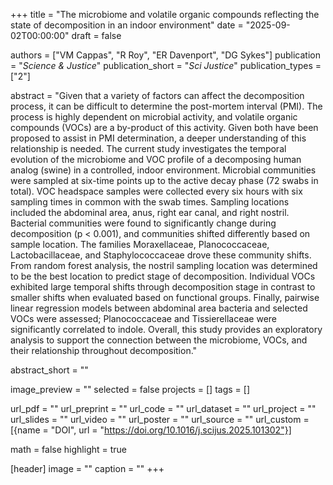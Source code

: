 +++
title = "The microbiome and volatile organic compounds reflecting the state of decomposition in an indoor environment"
date = "2025-09-02T00:00:00"
draft = false

authors = ["VM Cappas", "R Roy", "ER Davenport", "DG Sykes"]
publication = "_Science & Justice_"
publication_short = "_Sci Justice_"
publication_types = ["2"]

abstract = "Given that a variety of factors can affect the decomposition process, it can be difficult to determine the post-mortem interval (PMI). The process is highly dependent on microbial activity, and volatile organic compounds (VOCs) are a by-product of this activity. Given both have been proposed to assist in PMI determination, a deeper understanding of this relationship is needed. The current study investigates the temporal evolution of the microbiome and VOC profile of a decomposing human analog (swine) in a controlled, indoor environment. Microbial communities were sampled at six-time points up to the active decay phase (72 swabs in total). VOC headspace samples were collected every six hours with six sampling times in common with the swab times. Sampling locations included the abdominal area, anus, right ear canal, and right nostril. Bacterial communities were found to significantly change during decomposition (p < 0.001), and communities shifted differently based on sample location. The families Moraxellaceae, Planococcaceae, Lactobacillaceae, and Staphylococcaceae drove these community shifts. From random forest analysis, the nostril sampling location was determined to be the best location to predict stage of decomposition. Individual VOCs exhibited large temporal shifts through decomposition stage in contrast to smaller shifts when evaluated based on functional groups. Finally, pairwise linear regression models between abdominal area bacteria and selected VOCs were assessed; Planococcaceae and Tissierellaceae were significantly correlated to indole. Overall, this study provides an exploratory analysis to support the connection between the microbiome, VOCs, and their relationship throughout decomposition."

abstract_short = ""

image_preview = ""
selected = false
projects = []
tags = []

url_pdf = ""
url_preprint = ""
url_code = ""
url_dataset = ""
url_project = ""
url_slides = ""
url_video = ""
url_poster = ""
url_source = ""
url_custom = [{name = "DOI", url = "https://doi.org/10.1016/j.scijus.2025.101302"}]

math = false
highlight = true

[header]
image = ""
caption = ""
+++
